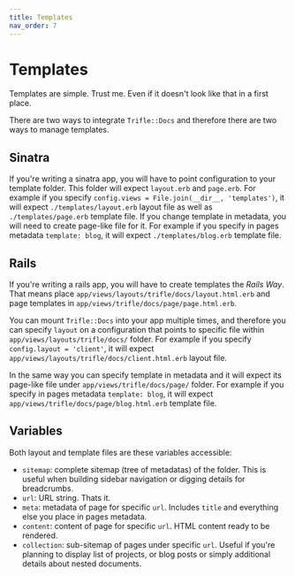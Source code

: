 ```yaml
---
title: Templates
nav_order: 7
---
```


# Templates

Templates are simple. Trust me. Even if it doesn't look like that in a first place.

There are two ways to integrate `Trifle::Docs` and therefore there are two ways to manage templates.

## Sinatra

If you're writing a sinatra app, you will have to point configuration to your template folder. This folder will expect `layout.erb` and `page.erb`. For example if you specify `config.views = File.join(__dir__, 'templates')`, it will expect `./templates/layout.erb` layout file as well as `./templates/page.erb` template file. If you change template in metadata, you will need to create page-like file for it. For example if you specify in pages metadata `template: blog`, it will expect `./templates/blog.erb` template file.

## Rails

If you're writing a rails app, you will have to create templates the _Rails Way_. That means place `app/views/layouts/trifle/docs/layout.html.erb` and page templates in `app/views/trifle/docs/page/page.html.erb`.

You can mount `Trifle::Docs` into your app multiple times, and therefore you can specify `layout` on a configuration that points to specific file within `app/views/layouts/trifle/docs/` folder. For example if you specify `config.layout = 'client'`, it will expect `app/views/layouts/trifle/docs/client.html.erb` layout file.

In the same way you can specify template in metadata and it will expect its page-like file under `app/views/trifle/docs/page/` folder. For example if you specify in pages metadata `template: blog`, it will expect `app/views/trifle/docs/page/blog.html.erb` template file.

## Variables

Both layout and template files are these variables accessible:

- `sitemap`: complete sitemap (tree of metadatas) of the folder. This is useful when building sidebar navigation or digging details for breadcrumbs.
- `url`: URL string. Thats it.
- `meta`: metadata of page for specific `url`. Includes `title` and everything else you place in pages metadata.
- `content`: content of page for specific `url`. HTML content ready to be rendered.
- `collection`: sub-sitemap of pages under specific `url`. Useful if you're planning to display list of projects, or blog posts or simply additional details about nested documents.
